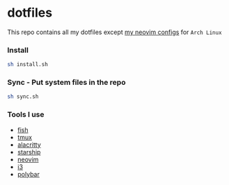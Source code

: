 # dotfiles

This repo contains all my dotfiles except [my neovim configs](https://github.com/codetit4n/nvim-config) for `Arch Linux`

### Install

```bash
sh install.sh
```

### Sync - Put system files in the repo

```bash
sh sync.sh
```

### Tools I use

- [fish](https://fishshell.com)
- [tmux](https://github.com/tmux/tmux)
- [alacritty](https://github.com/alacritty/alacritty)
- [starship](https://github.com/starship/starship)
- [neovim](https://github.com/neovim/neovim)
- [i3](https://i3wm.org/)
- [polybar](https://github.com/polybar/polybar)
